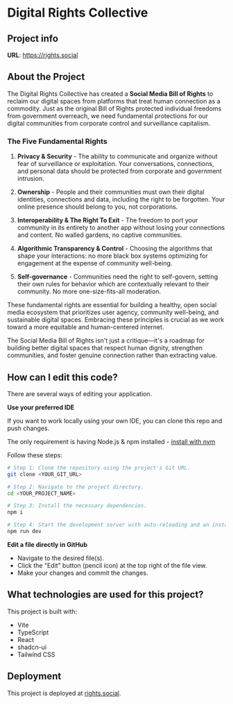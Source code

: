 # Digital Rights Collective

## Project info

**URL**: https://rights.social

## About the Project

The Digital Rights Collective has created a **Social Media Bill of Rights** to reclaim our digital spaces from platforms that treat human connection as a commodity. Just as the original Bill of Rights protected individual freedoms from government overreach, we need fundamental protections for our digital communities from corporate control and surveillance capitalism.

### The Five Fundamental Rights

1. **Privacy & Security** - The ability to communicate and organize without fear of surveillance or exploitation. Your conversations, connections, and personal data should be protected from corporate and government intrusion.

2. **Ownership** - People and their communities must own their digital identities, connections and data, including the right to be forgotten. Your online presence should belong to you, not corporations.

3. **Interoperability & The Right To Exit** - The freedom to port your community in its entirety to another app without losing your connections and content. No walled gardens, no captive communities.

4. **Algorithmic Transparency & Control** - Choosing the algorithms that shape your interactions: no more black box systems optimizing for engagement at the expense of community well-being.

5. **Self-governance** - Communities need the right to self-govern, setting their own rules for behavior which are contextually relevant to their community. No more one-size-fits-all moderation.

These fundamental rights are essential for building a healthy, open social media ecosystem that prioritizes user agency, community well-being, and sustainable digital spaces. Embracing these principles is crucial as we work toward a more equitable and human-centered internet.

The Social Media Bill of Rights isn't just a critique—it's a roadmap for building better digital spaces that respect human dignity, strengthen communities, and foster genuine connection rather than extracting value.

## How can I edit this code?

There are several ways of editing your application.

**Use your preferred IDE**

If you want to work locally using your own IDE, you can clone this repo and push changes.

The only requirement is having Node.js & npm installed - [install with nvm](https://github.com/nvm-sh/nvm#installing-and-updating)

Follow these steps:

```sh
# Step 1: Clone the repository using the project's Git URL.
git clone <YOUR_GIT_URL>

# Step 2: Navigate to the project directory.
cd <YOUR_PROJECT_NAME>

# Step 3: Install the necessary dependencies.
npm i

# Step 4: Start the development server with auto-reloading and an instant preview.
npm run dev
```

**Edit a file directly in GitHub**

- Navigate to the desired file(s).
- Click the "Edit" button (pencil icon) at the top right of the file view.
- Make your changes and commit the changes.

## What technologies are used for this project?

This project is built with:

- Vite
- TypeScript
- React
- shadcn-ui
- Tailwind CSS

## Deployment

This project is deployed at [rights.social](https://rights.social).
